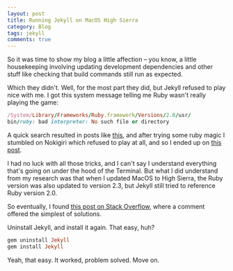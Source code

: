 ```yaml
---
layout: post
title: Running Jekyll on MacOS High Sierra
category: Blog
tags: jekyll
comments: true
---
```


So it was time to show my blog a little affection – you know, a little housekeeping involving updating development dependencies and other stuff like checking that build commands still run as expected.

Which they didn't. Well, for the most part they did, but Jekyll refused to play nice with me. I got this system message telling me Ruby wasn't really playing the game:

```rb
/System/Library/Frameworks/Ruby.framework/Versions/2.0/usr/
bin/ruby: bad interpreter: No such file or directory
```
A quick search resulted in posts like [this](https://github.com/jekyll/jekyll/issues/6637), and after trying some ruby magic I stumbled on Nokigiri which refused to play at all, and so I ended up on [this post](https://stackoverflow.com/questions/46866828/ruby-nokogiri-gem-install-mac-osx-high-sierra).

I had no luck with all those tricks, and I can't say I understand everything that's going on under the hood of the Terminal. But what I did
understand from my research was that when I updated MacOS to High Sierra, the Ruby version was also updated to version 2.3, but Jekyll still tried to reference Ruby version 2.0.

So eventually, I found [this post on Stack Overflow](https://stackoverflow.com/questions/46541019/jekyll-with-ruby-2-3-on-macos-10-13-highsierra/46742979#46742979), where a comment offered the simplest of solutions.

Uninstall Jekyll, and install it again. That easy, huh?

```rb
gem uninstall Jekyll
gem install Jekyll
```
Yeah, that easy. It worked, problem solved. Move on.
